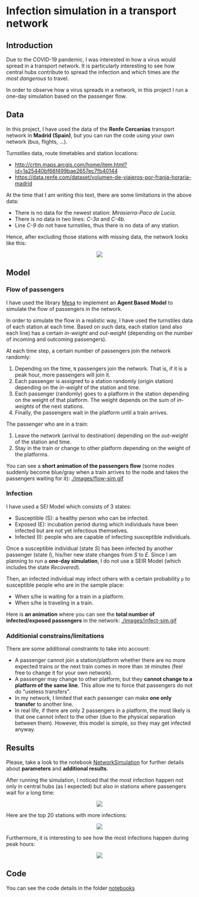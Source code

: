 # Infection simulation in a transport network

## Introduction

Due to the COVID-19 pandemic, I was interested in how a virus would spread in a transport network. It is particularly interesting to see how central hubs contribute to spread the infection and which times are *the most dangerous* to travel.

In order to observe how a virus spreads in a network, in this project I run a one-day simulation based on the passenger flow.

## Data

In this project, I have used the data of the **Renfe Cercanias** transport network in **Madrid (Spain)**, but you can run the code using your own network (bus, flights, ...).

Turnstiles data, route timetables and station locations:
- http://crtm.maps.arcgis.com/home/item.html?id=1a25440bf66f499bae2657ec7fb40144
- https://data.renfe.com/dataset/volumen-de-viajeros-por-franja-horaria-madrid

At the time that I am writing this text, there are some limitations in the above data:
- There is no data for the newest station: *Mirasierra-Paco de Lucía*.
- There is no data in two lines: *C-3a* and *C-4b*.
- Line *C-9* do not have turnstiles, thus there is no data of any station.

Hence, after excluding those stations with missing data, the network looks like this:

<p align="center">
  <img src="./images/madrid-cercanias-map-fix.png">
</p>

## Model

### Flow of passengers

I have used the library [Mesa](https://mesa.readthedocs.io/) to implement an **Agent Based Model** to simulate the flow of passengers in the network.

In order to simulate the flow in a realistic way, I have used the turnstiles data of each station at each time. Based on such data, each station (and also each line) has a certain *in-weight* and *out-weight* (depending on the number of incoming and outcoming passengers).

At each time step, a certain number of passengers join the network randomly:
1. Depending on the time, `N` passengers join the network. That is, if it is a peak hour, more passengers will join it.
2. Each passenger is assigned to a station randomly (origin station) depending on the *in-weight* of the station and time.
3. Each passenger (randomly) goes to a platform in the station depending on the weight of that platform. The weight depends on the sum of *in-weights* of the next stations.
4. Finally, the passengers wait in the platform until a train arrives.

The passenger who are in a train:
1. Leave the network (arrival to destination) depending on the *out-weight* of the station and time.
2. Stay in the train or change to other platform depending on the weight of the platforms.

You can see a **short animation of the passengers flow** (some nodes suddenly become blue/gray when a train arrives to the node and takes the passengers waiting for it): [./images/flow-sim.gif](./images/flow-sim.gif)

### Infection

I have used a SEI Model which consists of 3 states:
- Susceptible (S): a healthy person who can be infected.
- Exposed (E): incubation period during which individuals have been infected but are not yet infectious themselves.
- Infected (I): people who are capable of infecting susceptible individuals.

Once a susceptible individual (state *S*) has been infected by another passenger (state *I*), his/her new state changes from *S* to *E*. Since I am planning to run a **one-day simulation**, I do not use a SEIR Model (which includes the state *Recovered*).

Then, an infected individual may infect others with a certain probability `p` to susceptible people who are in the sample place:
- When s/he is waiting for a train in a platform.
- When s/he is traveling in a train.

Here is **an animation** where you can see the **total number of infected/exposed passengers** in the network: [./images/infect-sim.gif](./images/infect-sim.gif)

### Additionial constrains/limitations

There are some additional constraints to take into account:
- A passenger cannot join a station/platform whether there are no more expected trains or the next train comes in more than `30` minutes (feel free to change it for your own network).
- A passenger may change to other platform, but they **cannot change to a platform of the same line**. This allow me to force that passengers do not do "useless transfers".
- In my network, I limited that each passenger can make **one only transfer** to another line.
- In real life, if there are only 2 passengers in a platform, the most likely is that one cannot infect to the other (due to the physical separation between them). However, this model is simple, so they may get infected anyway.

## Results

Please, take a look to the notebook [NetworkSimulation](./notebooks/NetworkSimulation.ipynb) for further details about **parameters** and **additional results**.

After running the simulation, I noticed that the most infection happen not only in central hubs (as I expected) but also in stations where passengers wait for a long time:

<p align="center">
  <img src="./images/madrid-cercanias-map-top10.png">
</p>

Here are the top 20 stations with more infections:

<p align="center">
  <img src="./images/madrid-cercanias-stats-top20.png">
</p>

Furthermore, it is interesting to see how the most infections happen during peak hours:

<p align="center">
  <img src="./images/madrid-infection-timeline.png">
</p>

## Code

You can see the code details in the folder [notebooks](./notebooks)
